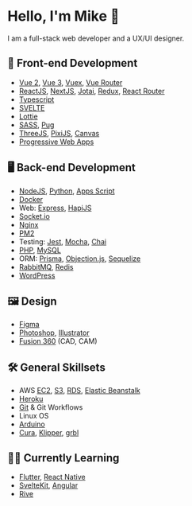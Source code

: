 # Hello, I'm Mike 👋
I am a full-stack web developer and a UX/UI designer. 

## 🎨 Front-end Development
- [Vue 2](https://vuejs.org/), [Vue 3](https://v3.vuejs.org/), [Vuex](https://vuex.vuejs.org/), [Vue Router](https://router.vuejs.org/)
- [ReactJS](https://reactjs.org/), [NextJS](https://nextjs.org/), [Jotai](https://jotai.org/), [Redux](https://redux.js.org/), [React Router](https://reactrouter.com/)
- [Typescript](https://www.typescriptlang.org/)
- [SVELTE](https://svelte.dev/)
- [Lottie](https://lottiefiles.com/)
- [SASS](https://sass-lang.com/), [Pug](https://pugjs.org/api/getting-started.html)
- [ThreeJS](https://threejs.org/), [PixiJS](https://pixijs.com/), [Canvas](https://developer.mozilla.org/en-US/docs/Web/API/Canvas_API)
- [Progressive Web Apps](https://developer.mozilla.org/en-US/docs/Web/Progressive_web_apps)

## 🖥️ Back-end Development
- [NodeJS](https://nodejs.org/), [Python](https://www.python.org/), [Apps Script](https://developers.google.com/apps-script)
- [Docker](https://www.docker.com/)
- Web: [Express](https://expressjs.com/), [HapiJS](https://hapi.dev/)
- [Socket.io](https://socket.io/)
- [Nginx](https://www.nginx.com/)
- [PM2](https://pm2.keymetrics.io/docs/usage/quick-start/)
- Testing: [Jest](https://jestjs.io/), [Mocha](https://mochajs.org/), [Chai](https://www.chaijs.com/)
- [PHP](https://www.php.net/), [MySQL](https://www.mysql.com/)
- ORM: [Prisma](https://www.prisma.io/), [Objection.js](https://vincit.github.io/objection.js/), [Sequelize](https://sequelize.org/)
- [RabbitMQ](https://www.rabbitmq.com/), [Redis](https://redis.io/)
- [WordPress](https://wordpress.com/)

## 🖼️ Design
- [Figma](https://figma.com/)
- [Photoshop](https://www.adobe.com/sea/products/photoshop.html), [Illustrator](https://www.adobe.com/sea/products/illustrator.html)
- [Fusion 360](https://asean.autodesk.com/products/fusion-360/overview) (CAD, CAM)

## 🛠️ General Skillsets
- AWS [EC2](https://aws.amazon.com/ec2/), [S3](https://aws.amazon.com/s3/), [RDS](https://aws.amazon.com/rds/), [Elastic Beanstalk](https://aws.amazon.com/elasticbeanstalk/)
- [Heroku](https://www.heroku.com/)
- [Git](https://git-scm.com/) & Git Workflows
- Linux OS
- [Arduino](https://www.arduino.cc/)
- [Cura](https://ultimaker.com/software/ultimaker-cura), [Klipper](https://www.klipper3d.org/), [grbl](https://github.com/grbl/grbl)

## 🧑‍💻 Currently Learning
- [Flutter](https://flutter.dev/), [React Native](https://reactnative.dev/)
- [SvelteKit](https://kit.svelte.dev/), [Angular](https://angular.io/)
- [Rive](https://rive.app/)
